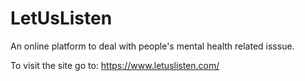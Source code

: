 # LetUsListen


An online platform to deal with people's mental health related isssue.

To visit the site go to: https://www.letuslisten.com/
